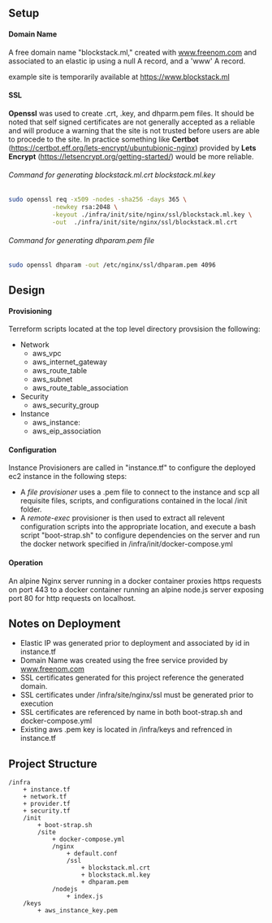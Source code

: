## Setup
#### Domain Name
A free domain name "blockstack.ml," created with www.freenom.com and associated to an elastic ip using a null A record, and a 'www' A record.

example site is temporarily available at https://www.blockstack.ml
#### SSL
**Openssl** was used to create .crt, .key, and dhparm.pem files. It should be noted that self signed certificates are not generally accepted as a reliable and will produce a warning that the site is not trusted before  users are able to procede to the site. In practice something like **Certbot** (https://certbot.eff.org/lets-encrypt/ubuntubionic-nginx) provided by **Lets Encrypt** (https://letsencrypt.org/getting-started/) would be more reliable.
###### Command for generating blockstack.ml.crt  blockstack.ml.key 
```bash
sudo openssl req -x509 -nodes -sha256 -days 365 \
			-newkey rsa:2048 \
			-keyout ./infra/init/site/nginx/ssl/blockstack.ml.key \
			-out  ./infra/init/site/nginx/ssl/blockstack.ml.crt
```
###### Command for generating dhparam.pem file
```bash
sudo openssl dhparam -out /etc/nginx/ssl/dhparam.pem 4096
```
## Design
#### Provisioning
Terreform scripts located at the top level directory provsision the following:
- Network
	- aws_vpc
	- aws_internet_gateway
	- aws_route_table
	- aws_subnet
	- aws_route_table_association
- Security
	- aws_security_group
- Instance
	- aws_instance:
	- aws_eip_association

#### Configuration
Instance Provisioners are called in "instance.tf" to configure the deployed ec2 instance in the following steps: 
- A *file provisioner* uses a .pem file to connect to the instance and scp all requisite files, scripts, and configurations contained in the local /init folder.
- A *remote-exec* provisioner is then used to extract all relevent configuration scripts into the appropriate location, and execute a bash script "boot-strap.sh" to configure dependencies on the server and run the docker network specified in /infra/init/docker-compose.yml

#### Operation
An alpine Nginx server running in a docker container proxies https requests on port 443 to a docker container running an alpine node.js server exposing port 80 for http requests on localhost.

## Notes on Deployment
- Elastic IP was generated prior to deployment and associated by id in instance.tf
- Domain Name was created using the free service provided by www.freenom.com
- SSL certificates generated for this project reference the generated domain.
- SSL certificates under /infra/site/nginx/ssl must be generated prior to execution
- SSL certificates are referenced by name in both boot-strap.sh and docker-compose.yml
- Existing aws .pem key is located in /infra/keys and refrenced in instance.tf

## Project Structure
```
/infra
	+ instance.tf
	+ network.tf
	+ provider.tf
	+ security.tf
 	/init
		+ boot-strap.sh
		/site
			+ docker-compose.yml
			/nginx
				+ default.conf
				/ssl
					+ blockstack.ml.crt
					+ blockstack.ml.key
					+ dhparam.pem
			/nodejs
				+ index.js
	/keys
		+ aws_instance_key.pem 
```